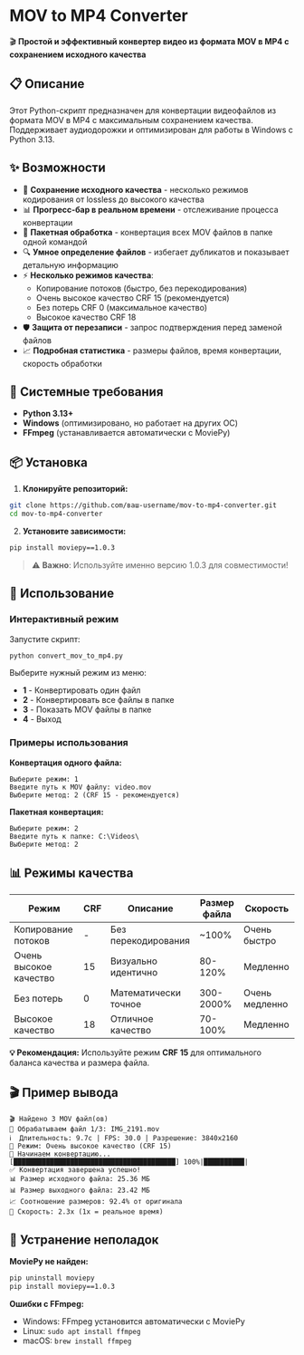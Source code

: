 # MOV to MP4 Converter

🎬 **Простой и эффективный конвертер видео из формата MOV в MP4 с сохранением исходного качества**

## 📋 Описание

Этот Python-скрипт предназначен для конвертации видеофайлов из формата MOV в MP4 с максимальным сохранением качества. Поддерживает аудиодорожки и оптимизирован для работы в Windows с Python 3.13.

## ✨ Возможности

- 🎯 **Сохранение исходного качества** - несколько режимов кодирования от lossless до высокого качества
- 📊 **Прогресс-бар в реальном времени** - отслеживание процесса конвертации
- 📁 **Пакетная обработка** - конвертация всех MOV файлов в папке одной командой  
- 🔍 **Умное определение файлов** - избегает дубликатов и показывает детальную информацию
- ⚡ **Несколько режимов качества**:
  - Копирование потоков (быстро, без перекодирования)
  - Очень высокое качество CRF 15 (рекомендуется)
  - Без потерь CRF 0 (максимальное качество)
  - Высокое качество CRF 18
- 🛡️ **Защита от перезаписи** - запрос подтверждения перед заменой файлов
- 📈 **Подробная статистика** - размеры файлов, время конвертации, скорость обработки

## 🔧 Системные требования

- **Python 3.13+** 
- **Windows** (оптимизировано, но работает на других ОС)
- **FFmpeg** (устанавливается автоматически с MoviePy)

## 📦 Установка

1. **Клонируйте репозиторий:**
```bash
git clone https://github.com/ваш-username/mov-to-mp4-converter.git
cd mov-to-mp4-converter
```

2. **Установите зависимости:**
```bash
pip install moviepy==1.0.3
```

> ⚠️ **Важно**: Используйте именно версию 1.0.3 для совместимости!

## 🚀 Использование

### Интерактивный режим

Запустите скрипт:
```bash
python convert_mov_to_mp4.py
```

Выберите нужный режим из меню:
- **1** - Конвертировать один файл
- **2** - Конвертировать все файлы в папке  
- **3** - Показать MOV файлы в папке
- **4** - Выход

### Примеры использования

**Конвертация одного файла:**
```
Выберите режим: 1
Введите путь к MOV файлу: video.mov
Выберите метод: 2 (CRF 15 - рекомендуется)
```

**Пакетная конвертация:**
```
Выберите режим: 2  
Введите путь к папке: C:\Videos\
Выберите метод: 2
```

## 📊 Режимы качества

| Режим | CRF | Описание | Размер файла | Скорость |
|-------|-----|----------|-------------|----------|
| Копирование потоков | - | Без перекодирования | ~100% | Очень быстро |
| Очень высокое качество | 15 | Визуально идентично | 80-120% | Медленно |
| Без потерь | 0 | Математически точное | 300-2000% | Очень медленно |
| Высокое качество | 18 | Отличное качество | 70-100% | Медленно |

**💡 Рекомендация:** Используйте режим **CRF 15** для оптимального баланса качества и размера файла.

## 🎬 Пример вывода

```
🎬 Найдено 3 MOV файл(ов)
📁 Обрабатываем файл 1/3: IMG_2191.mov
ℹ️  Длительность: 9.7с | FPS: 30.0 | Разрешение: 3840x2160  
🔧 Режим: Очень высокое качество (CRF 15)
🚀 Начинаем конвертацию...
[████████████████████████████████████████] 100%|██████████| 
✅ Конвертация завершена успешно!
📊 Размер исходного файла: 25.36 МБ
📊 Размер выходного файла: 23.42 МБ  
📈 Соотношение размеров: 92.4% от оригинала
🚀 Скорость: 2.3x (1x = реальное время)
```

## 🐛 Устранение неполадок

**MoviePy не найден:**
```bash
pip uninstall moviepy
pip install moviepy==1.0.3
```

**Ошибки с FFmpeg:**
- Windows: FFmpeg установится автоматически с MoviePy
- Linux: `sudo apt install ffmpeg`
- macOS: `brew install ffmpeg`
